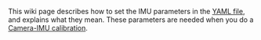 This wiki page describes how to set the IMU parameters in the [YAML file](yaml-formats), and explains what they mean. These parameters are needed when you do a [Camera-IMU calibration](Camera-IMU-calibration).